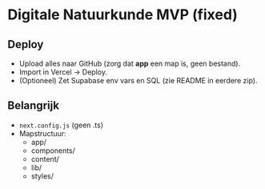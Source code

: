 # Digitale Natuurkunde MVP (fixed)

## Deploy
- Upload alles naar GitHub (zorg dat **app** een map is, geen bestand).
- Import in Vercel → Deploy.
- (Optioneel) Zet Supabase env vars en SQL (zie README in eerdere zip).

## Belangrijk
- `next.config.js` (geen .ts)
- Mapstructuur:
  - app/
  - components/
  - content/
  - lib/
  - styles/
